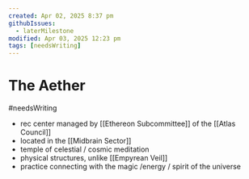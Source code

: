 ```yaml
---
created: Apr 02, 2025 8:37 pm
githubIssues:
  - laterMilestone
modified: Apr 03, 2025 12:23 pm
tags: [needsWriting]
---
```


# The Aether

#needsWriting 

- rec center managed by [[Ethereon Subcommittee]] of the [[Atlas Council]]
- located in the [[Midbrain Sector]]
- temple of celestial / cosmic meditation
- physical structures, unlike [[Empyrean Veil]]
- practice connecting with the magic /energy / spirit of the universe